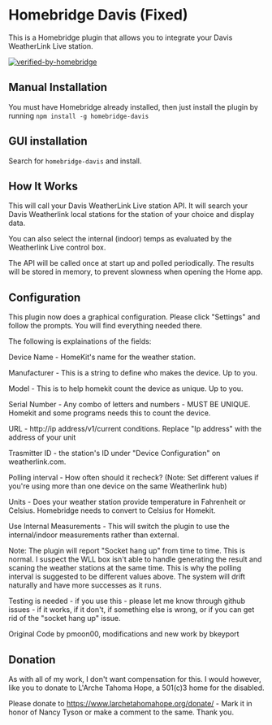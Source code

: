 # Homebridge Davis (Fixed) 
This is a Homebridge plugin that allows you to integrate your Davis WeatherLink Live station. 

[![verified-by-homebridge](https://badgen.net/badge/homebridge/verified/purple)](https://github.com/homebridge/homebridge/wiki/Verified-Plugins)

## Manual Installation
You must have Homebridge already installed, then just install the plugin by running `npm install -g homebridge-davis`

## GUI installation
Search for `homebridge-davis` and install. 

## How It Works
This will call your Davis WeatherLink Live station API. It will search your Davis Weatherlink local stations for the station of your choice and display data. 

You can also select the internal (indoor) temps as evaluated by the Weatherlink Live control box. 


The API will be called once at start up and polled periodically.  The results will be stored in memory, to prevent slowness when opening the Home app.

## Configuration
This plugin now does a graphical configuration. Please click "Settings" and follow the prompts. You will find everything needed there. 

The following is explainations of the fields: 

Device Name -  HomeKit's name for the weather station. 

Manufacturer - This is a string to define who makes the device. Up to you. 

Model - This is to help homekit count the device as unique. Up to you. 

Serial Number - Any combo of letters and numbers - MUST BE UNIQUE. Homekit and some programs needs this to count the device. 

URL - http://ip address/v1/current conditions. Replace "Ip address" with the address of your unit

Trasmitter ID -  the station's ID under "Device Configuration" on weatherlink.com.

Polling interval - How often should it recheck? (Note: Set different values if you're using more than one device on the same Weatherlink hub) 

Units - Does your weather station provide temperature in Fahrenheit or Celsius. Homebridge needs to convert to Celsius for Homekit. 

Use Internal Measurements - This will switch the plugin to use the internal/indoor measurements rather than external. 

Note: The plugin will report "Socket hang up" from time to time. This is normal. I suspect the WLL box isn't able to handle generating the result and scaning the weather stations at the same time. This is why the polling interval is suggested to be different values above. The system will drift naturally and have more successes as it runs. 

Testing is needed - if you use this - please let me know through github issues - if it works, if it don't, if something else is wrong, or if you can get rid of the "socket hang up" issue. 

Original Code by pmoon00, modifications and new work by bkeyport


## Donation

As with all of my work, I don't want compensation for this. I would however, like you to donate to L'Arche Tahoma Hope, a 501(c)3 home for the disabled. 

Please donate to https://www.larchetahomahope.org/donate/ - Mark it in honor of Nancy Tyson or make a comment to the same. Thank you. 




